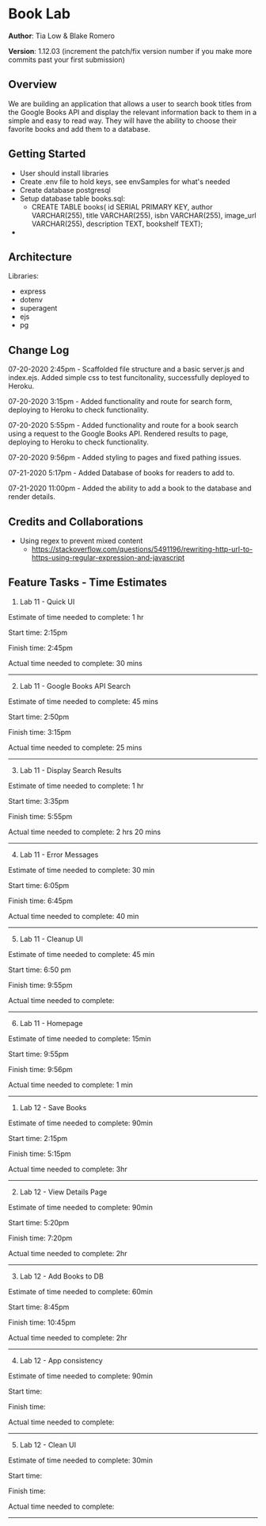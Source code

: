 # Book Lab

**Author**: Tia Low & Blake Romero

**Version**: 1.12.03 (increment the patch/fix version number if you make more commits past your first submission)

## Overview
We are building an application that allows a user to search book titles from the Google Books API and display the relevant information back to them in a simple and easy to read way. They will have the ability to choose their favorite books and add them to a database. 

## Getting Started
- User should install libraries
- Create .env file to hold keys, see envSamples for what's needed
- Create database postgresql
- Setup database table books.sql:
  - CREATE TABLE books(
      id SERIAL PRIMARY KEY,
      author VARCHAR(255),
      title VARCHAR(255),
      isbn VARCHAR(255),
      image_url VARCHAR(255),
      description TEXT,
      bookshelf TEXT);
- 


## Architecture
Libraries:
  - express
  - dotenv
  - superagent
  - ejs
  - pg

## Change Log
07-20-2020 2:45pm - Scaffolded file structure and a basic server.js and index.ejs. Added simple css to test funcitonality, successfully deployed to Heroku. 

07-20-2020 3:15pm - Added functionality and route for search form, deploying to Heroku to check functionality.  

07-20-2020 5:55pm - Added functionality and route for a book search using a request to the Google Books API. Rendered results to page, deploying to Heroku to check functionality. 

07-20-2020 9:56pm - Added styling to pages and fixed pathing issues.

07-21-2020 5:17pm - Added Database of books for readers to add to.

07-21-2020 11:00pm - Added the ability to add a book to the database and render details. 


## Credits and Collaborations
- Using regex to prevent mixed content
  - https://stackoverflow.com/questions/5491196/rewriting-http-url-to-https-using-regular-expression-and-javascript



## Feature Tasks - Time Estimates

1. Lab 11 - Quick UI

Estimate of time needed to complete: 1 hr

Start time: 2:15pm

Finish time: 2:45pm

Actual time needed to complete: 30 mins
<hr>


2. Lab 11 - Google Books API Search

Estimate of time needed to complete: 45 mins

Start time: 2:50pm

Finish time: 3:15pm

Actual time needed to complete: 25 mins
<hr>


3. Lab 11 - Display Search Results

Estimate of time needed to complete: 1 hr

Start time: 3:35pm

Finish time: 5:55pm

Actual time needed to complete: 2 hrs 20 mins
<hr>


4. Lab 11 - Error Messages

Estimate of time needed to complete: 30 min

Start time: 6:05pm

Finish time: 6:45pm

Actual time needed to complete: 40 min
<hr>


5. Lab 11 - Cleanup UI

Estimate of time needed to complete: 45 min

Start time: 6:50 pm

Finish time: 9:55pm

Actual time needed to complete: 
<hr>


6. Lab 11 - Homepage

Estimate of time needed to complete: 15min

Start time: 9:55pm

Finish time: 9:56pm

Actual time needed to complete: 1 min
<hr>


1. Lab 12 - Save Books

Estimate of time needed to complete: 90min

Start time: 2:15pm

Finish time: 5:15pm

Actual time needed to complete: 3hr
<hr>


2. Lab 12 - View Details Page

Estimate of time needed to complete: 90min

Start time: 5:20pm

Finish time: 7:20pm

Actual time needed to complete: 2hr
<hr>


3. Lab 12 - Add Books to DB

Estimate of time needed to complete: 60min

Start time: 8:45pm

Finish time: 10:45pm

Actual time needed to complete: 2hr 
<hr>


4. Lab 12 - App consistency

Estimate of time needed to complete: 90min

Start time: 

Finish time: 

Actual time needed to complete: 
<hr>


5. Lab 12 - Clean UI

Estimate of time needed to complete: 30min

Start time: 

Finish time: 

Actual time needed to complete: 
<hr>

